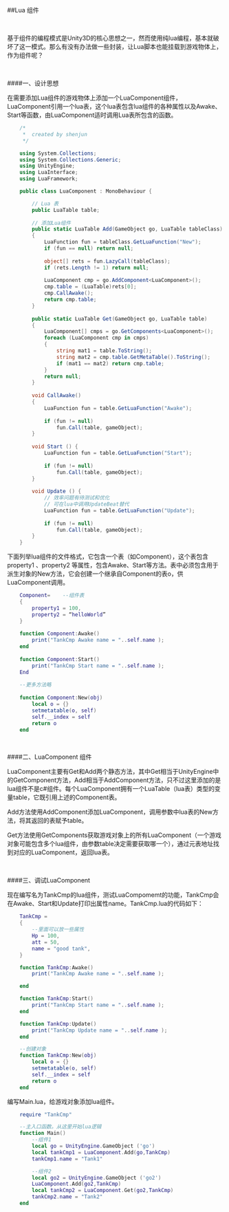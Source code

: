 ##Lua 组件

&emsp;

基于组件的编程模式是Unity3D的核心思想之一，然而使用纯lua编程，基本就破坏了这一模式。那么有没有办法做一些封装，让Lua脚本也能挂载到游戏物体上，作为组件呢？

&emsp;

####一、设计思想

在需要添加Lua组件的游戏物体上添加一个LuaComponent组件，LuaComponent引用一个lua表，这个lua表包含lua组件的各种属性以及Awake、Start等函数，由LuaComponent适时调用Lua表所包含的函数。

```csharp
    /*
     *  created by shenjun
     */

    using System.Collections;
    using System.Collections.Generic;
    using UnityEngine;
    using LuaInterface;
    using LuaFramework;

    public class LuaComponent : MonoBehaviour {

        // Lua 表
        public LuaTable table;
    
        // 添加Lua组件
        public static LuaTable Add(GameObject go, LuaTable tableClass)
        {
            LuaFunction fun = tableClass.GetLuaFunction("New");
            if (fun == null) return null;
    
            object[] rets = fun.LazyCall(tableClass);
            if (rets.Length != 1) return null;
    
            LuaComponent cmp = go.AddComponent<LuaComponent>();
            cmp.table = (LuaTable)rets[0];
            cmp.CallAwake();
            return cmp.table;
        }
    
        public static LuaTable Get(GameObject go, LuaTable table)
        {
            LuaComponent[] cmps = go.GetComponents<LuaComponent>();
            foreach (LuaComponent cmp in cmps)
            {
                string mat1 = table.ToString();
                string mat2 = cmp.table.GetMetaTable().ToString();
                if (mat1 == mat2) return cmp.table;
            }
            return null;
        }
    
        void CallAwake()
        {
            LuaFunction fun = table.GetLuaFunction("Awake");
    
            if (fun != null)
                fun.Call(table, gameObject);
        }
    
        void Start () {
            LuaFunction fun = table.GetLuaFunction("Start");
    
            if (fun != null)
                fun.Call(table, gameObject);
        }
    	
        void Update () {
            // 效率问题有待测试和优化
            // 可在lua中调用UpdateBeat替代
            LuaFunction fun = table.GetLuaFunction("Update");
    
            if (fun != null)
                fun.Call(table, gameObject);
    	}
    }
```

下面列举lua组件的文件格式，它包含一个表（如Component），这个表包含property1 、property2 等属性，包含Awake、Start等方法。表中必须包含用于派生对象的New方法，它会创建一个继承自Component的表o，供LuaComponent调用。

```lua
    Component=    --组件表
    ​{
        property1 = 100,
        property2 = “helloWorld”
    }
    
    function Component:Awake() 
        print("TankCmp Awake name = "..self.name );
    end
    
    function Component:Start() 
        print("TankCmp Start name = "..self.name );
    End
    
    --更多方法略
    
    function Component:New(obj) 
        local o = {} 
        setmetatable(o, self)  
        self.__index = self  
        return o
    end  
```

&emsp;

####二、LuaComponent 组件

LuaComponent主要有Get和Add两个静态方法，其中Get相当于UnityEngine中的GetComponent方法，Add相当于AddComponent方法，只不过这里添加的是lua组件不是c#组件。每个LuaComponent拥有一个LuaTable（lua表）类型的变量table，它既引用上述的Component表。

Add方法使用AddComponent添加LuaComponent，调用参数中lua表的New方法，将其返回的表赋予table。

Get方法使用GetComponents获取游戏对象上的所有LuaComponent（一个游戏对象可能包含多个lua组件，由参数table决定需要获取哪一个），通过元表地址找到对应的LuaComponent，返回lua表。

&emsp;

####三、调试LuaComponent

现在编写名为TankCmp的lua组件，测试LuaCompomemt的功能，TankCmp会在Awake、Start和Update打印出属性name。TankCmp.lua的代码如下：

```lua
    TankCmp =
    {
        --里面可以放一些属性
        Hp = 100,
        att = 50,
        name = "good tank",
    }

    function TankCmp:Awake()
        print("TankCmp Awake name = "..self.name );

    end

    function TankCmp:Start()
        print("TankCmp Start name = "..self.name );
    end

    function TankCmp:Update()
        print("TankCmp Update name = "..self.name );
    end

    --创建对象
    function TankCmp:New(obj)
        local o = {}
        setmetatable(o, self)  
        self.__index = self  
        return o
    end  
```

编写Main.lua，给游戏对象添加lua组件。

```lua
    require "TankCmp"

    --主入口函数。从这里开始lua逻辑
    function Main()
        --组件1
        local go = UnityEngine.GameObject ('go')
        local tankCmp1 = LuaComponent.Add(go,TankCmp)
        tankCmp1.name = "Tank1"

        --组件2
        local go2 = UnityEngine.GameObject ('go2')
        LuaComponent.Add(go2,TankCmp)
        local tankCmp2 = LuaComponent.Get(go2,TankCmp)
        tankCmp2.name = "Tank2"
    end
```